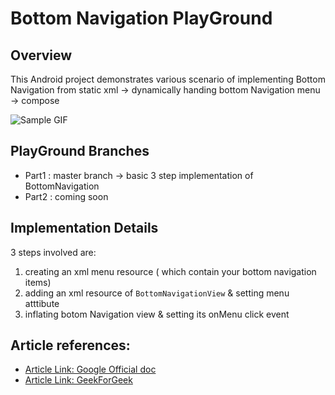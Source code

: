 # Bottom Navigation PlayGround

## Overview
This Android project demonstrates various scenario of implementing Bottom Navigation from static xml -> dynamically handing bottom Navigation menu -> compose 

![Sample GIF](https://github.com/oguzhanaslann/DynamicIcon/blob/master/sample/sample.gif)

## PlayGround Branches
- Part1 : master branch -> basic 3 step implementation of BottomNavigation
- Part2 : coming soon


## Implementation Details

3 steps involved are:
1. creating an xml menu resource ( which contain your bottom navigation items)
2. adding an xml resource of `BottomNavigationView` & setting menu atttibute
3. inflating botom Navigation view & setting its onMenu click event


##  Article references:
- [Article Link: Google Official doc](https://developer.android.com/reference/com/google/android/material/bottomnavigation/BottomNavigationView)
- [Article Link: GeekForGeek](https://www.geeksforgeeks.org/bottom-navigation-bar-in-android/)







